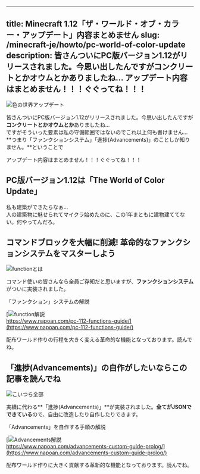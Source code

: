 
---
title: Minecraft 1.12「ザ・ワールド・オブ・カラー・アップデート」内容まとめません
slug: /minecraft-je/howto/pc-world-of-color-update
description: 皆さんついにPC版バージョン1.12がリリースされました。今思い出したんですがコンクリートとかオウムとかありましたね…
 アップデート内容はまとめません！！！ぐぐってね！！！
---

![色の世界アップデート](https://cdn-ak.f.st-hatena.com/images/fotolife/s/sasigume/20210208/20210208121348.png)

皆さんついにPC版バージョン1.12がリリースされました。今思い出したんですが**コンクリートとかオウムとか**ありましたね…  
ですがそういった要素は私の守備範囲ではないのでこれ以上何も書けません… **つまり「ファンクションシステム」「進捗(Advancements)」のことしか知りません。**ということで

アップデート内容はまとめません！！！ぐぐってね！！！

## PC版バージョン1.12は「The World of Color Update」

私も建築ができたらなぁ…  
人の建築物に魅せられてマイクラ始めたのに、この1年まともに建物建ててない。何やってんだろ。

## コマンドブロックを大幅に削減! 革命的なファンクションシステムをマスターしよう

![functionとは](https://cdn-ak.f.st-hatena.com/images/fotolife/s/sasigume/20210208/20210208113147.png)

コマンド使いの皆さんなら全員ご存知だと思いますが、**ファンクションシステム**がついに実装されました。

「ファンクション」システムの解説

[![function解説](https://cdn-ak.f.st-hatena.com/images/fotolife/s/sasigume/20210208/20210208122759.png)  
https://www.napoan.com/pc-112-functions-guide/](https://www.napoan.com/pc-112-functions-guide/)

配布ワールド作りの行程を大きく変える革命的な機能となっております。読んでね。

## 「進捗(Advancements)」の自作がしたいならこの記事を読んでね

![こいつら全部](https://cdn-ak.f.st-hatena.com/images/fotolife/s/sasigume/20210208/20210208124121.jpg)

実績に代わる**「進捗(Advancements)」**が実装されました。**全てがJSONでできている**ので、自由に改造したり自作したりできます。

「Advancements」を自作する手順の解説

[![Advancements解説](https://cdn-ak.f.st-hatena.com/images/fotolife/s/sasigume/20210208/20210208122759.png)  
https://www.napoan.com/advancements-custom-guide-prolog/](https://www.napoan.com/advancements-custom-guide-prolog/)

配布ワールド作りに大きく貢献する革新的な機能となっております。読んでね。
